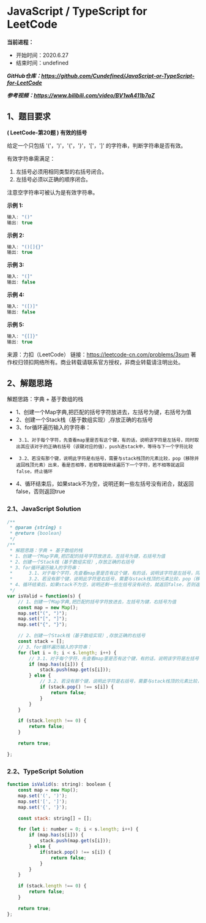 # JavaScript / TypeScript for LeetCode 
**当前进程：**

 - 开始时间：2020.6.27 
 - 结束时间：undefined

***GitHub仓库：https://github.com/Cundefined/JavaScript-or-TypeScript-for-LeetCode***

***参考视频：https://www.bilibili.com/video/BV1wA411b7qZ***

## 1、题目要求
**( LeetCode-第20题 )  有效的括号**
       
给定一个只包括 '('，')'，'{'，'}'，'['，']' 的字符串，判断字符串是否有效。

有效字符串需满足：

 1. 左括号必须用相同类型的右括号闭合。
 2. 左括号必须以正确的顺序闭合。

注意空字符串可被认为是有效字符串。

 **示例 1:**

```javascript
输入: "()"
输出: true
```
  **示例 2:**
```javascript
输入: "()[]{}"
输出: true
```
 **示例 3:**
```javascript
输入: "(]"
输出: false
```
 **示例 4:**
```javascript
输入: "([)]"
输出: false
```
 **示例 5:**
```javascript
输入: "{[]}"
输出: true
```

来源：力扣（LeetCode）
链接：https://leetcode-cn.com/problems/3sum
著作权归领扣网络所有。商业转载请联系官方授权，非商业转载请注明出处。

## 2、解题思路

 解题思路：字典 + 基于数组的栈
 * 1、创建一个Map字典,把匹配的括号字符放进去，左括号为键，右括号为值
 * 2、创建一个Stack栈（基于数组实现）,存放正确的右括号
 * 3、for循环遍历输入的字符串：
 *      3.1、对于每个字符，先查看map里是否有这个键，有的话，说明该字符是左括号，同时取出其应该对于的正确右括号（该键对应的值），push进stack中，等待与下一个字符比较
 *      3.2、若没有那个键，说明此字符是右括号，需要与stack栈顶的元素比较，pop（移除并返回栈顶元素）出来，看是否相等，若相等就继续遍历下一个字符，若不相等就返回false，终止循环
 * 4、循环结束后，如果stack不为空，说明还剩一些左括号没有闭合，就返回false，否则返回true



### 2.1、JavaScript Solution

```javascript
/**
 * @param {string} s
 * @return {boolean}
 */
/**
 * 解题思路：字典 + 基于数组的栈
 * 1、创建一个Map字典,把匹配的括号字符放进去，左括号为键，右括号为值
 * 2、创建一个Stack栈（基于数组实现）,存放正确的右括号
 * 3、for循环遍历输入的字符串：
 *      3.1、对于每个字符，先查看map里是否有这个键，有的话，说明该字符是左括号，同时取出其应该对于的正确右括号（该键对应的值），push进stack中，等待与下一个字符比较
 *      3.2、若没有那个键，说明此字符是右括号，需要与stack栈顶的元素比较，pop（移除并返回栈顶元素）出来，看是否相等，若相等就继续遍历下一个字符，若不相等就返回false，终止循环
 * 4、循环结束后，如果stack不为空，说明还剩一些左括号没有闭合，就返回false，否则返回true
 */
var isValid = function(s) {
    // 1、创建一个Map字典,把匹配的括号字符放进去，左括号为键，右括号为值
    const map = new Map();
    map.set("(", ")");
    map.set("[", "]");
    map.set("{", "}");

    // 2、创建一个Stack栈（基于数组实现）,存放正确的右括号
    const stack = [];
    // 3、for循环遍历输入的字符串：
    for (let i = 0; i < s.length; i++) {
        // 3.1、对于每个字符，先查看map里是否有这个键，有的话，说明该字符是左括号，同时取出其应该对于的正确右括号（该键对应的值），push进stack中，等待与下一个字符比较
        if (map.has(s[i])) {
            stack.push(map.get(s[i]));
        } else {
            // 3.2、若没有那个键，说明此字符是右括号，需要与stack栈顶的元素比较，pop（移除并返回栈顶元素）出来，看是否相等，若相等就继续遍历下一个字符，若不相等就返回false，终止循环
            if (stack.pop() !== s[i]) {
                return false;
            }
        }
    }

    if (stack.length !== 0) {
        return false;
    }

    return true;

};
```


### 2.2、TypeScript Solution

```javascript
function isValid(s: string): boolean {
    const map = new Map();
    map.set('(', ')');
    map.set('[', ']');
    map.set('{', '}');

    const stack: string[] = [];

    for (let i: number = 0; i < s.length; i++) {
        if (map.has(s[i])) {
            stack.push(map.get(s[i]));
        } else {
            if(stack.pop() !== s[i]) {
                return false;
            }
        }
    }

    if (stack.length !== 0) {
        return false;
    }

    return true;
};
```

